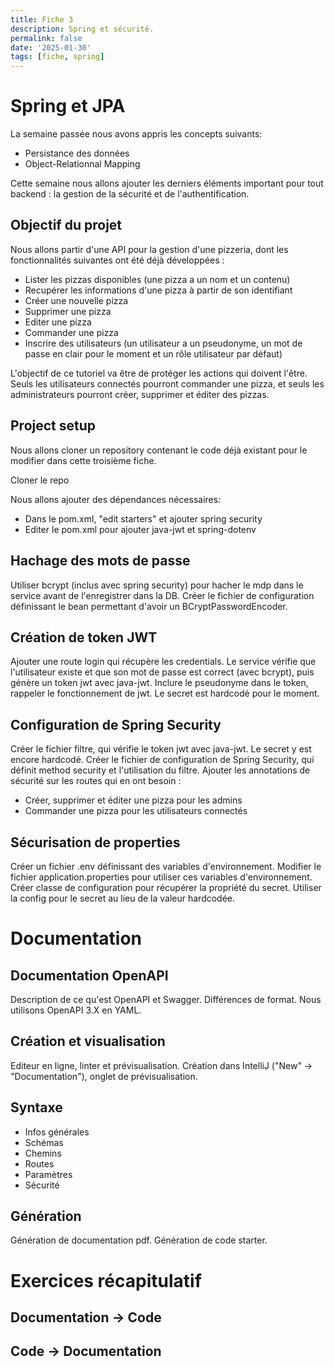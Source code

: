 ```yaml
---
title: Fiche 3
description: Spring et sécurité.
permalink: false
date: '2025-01-30'
tags: [fiche, spring]
---
```


# Spring et JPA

La semaine passée nous avons appris les concepts suivants:

- Persistance des données
- Object-Relationnal Mapping

Cette semaine nous allons ajouter les derniers éléments important pour tout backend : la gestion de la sécurité et de l'authentification.

## Objectif du projet

Nous allons partir d'une API pour la gestion d'une pizzeria, dont les fonctionnalités suivantes ont été déjà développées :

- Lister les pizzas disponibles (une pizza a un nom et un contenu)
- Recupérer les informations d'une pizza à partir de son identifiant
- Créer une nouvelle pizza
- Supprimer une pizza
- Editer une pizza
- Commander une pizza
- Inscrire des utilisateurs (un utilisateur a un pseudonyme, un mot de passe en clair pour le moment et un rôle utilisateur par défaut)

L'objectif de ce tutoriel va être de protéger les actions qui doivent l'être. Seuls les utilisateurs connectés pourront commander une pizza, et seuls les administrateurs pourront créer, supprimer et éditer des pizzas.

## Project setup

Nous allons cloner un repository contenant le code déjà existant pour le modifier dans cette troisième fiche.

Cloner le repo

Nous allons ajouter des dépendances nécessaires:
- Dans le pom.xml, "edit starters" et ajouter spring security
- Editer le pom.xml pour ajouter java-jwt et spring-dotenv

## Hachage des mots de passe

Utiliser bcrypt (inclus avec spring security) pour hacher le mdp dans le service avant de l'enregistrer dans la DB.
Créer le fichier de configuration définissant le bean permettant d'avoir un BCryptPasswordEncoder.

## Création de token JWT

Ajouter une route login qui récupère les credentials. Le service vérifie que l'utilisateur existe et que son mot de passe est correct (avec bcrypt), puis génère un token jwt avec java-jwt. Inclure le pseudonyme dans le token, rappeler le fonctionnement de jwt. Le secret est hardcodé pour le moment.

## Configuration de Spring Security

Créer le fichier filtre, qui vérifie le token jwt avec java-jwt. Le secret y est encore hardcodé.
Créer le fichier de configuration de Spring Security, qui définit method security et l'utilisation du filtre.
Ajouter les annotations de sécurité sur les routes qui en ont besoin :
- Créer, supprimer et éditer une pizza pour les admins
- Commander une pizza pour les utilisateurs connectés

## Sécurisation de properties

Créer un fichier .env définissant des variables d'environnement.
Modifier le fichier application.properties pour utiliser ces variables d'environnement.
Créer classe de configuration pour récupérer la propriété du secret.
Utiliser la config pour le secret au lieu de la valeur hardcodée.

# Documentation

## Documentation OpenAPI

Description de ce qu'est OpenAPI et Swagger.
Différences de format. Nous utilisons OpenAPI 3.X en YAML.

## Création et visualisation

Editeur en ligne, linter et prévisualisation.
Création dans IntelliJ ("New" -> "Documentation"), onglet de prévisualisation.

## Syntaxe

- Infos générales
- Schémas
- Chemins
- Routes
- Paramètres
- Sécurité

## Génération

Génération de documentation pdf.
Génération de code starter.

# Exercices récapitulatif

## Documentation -> Code

## Code -> Documentation

